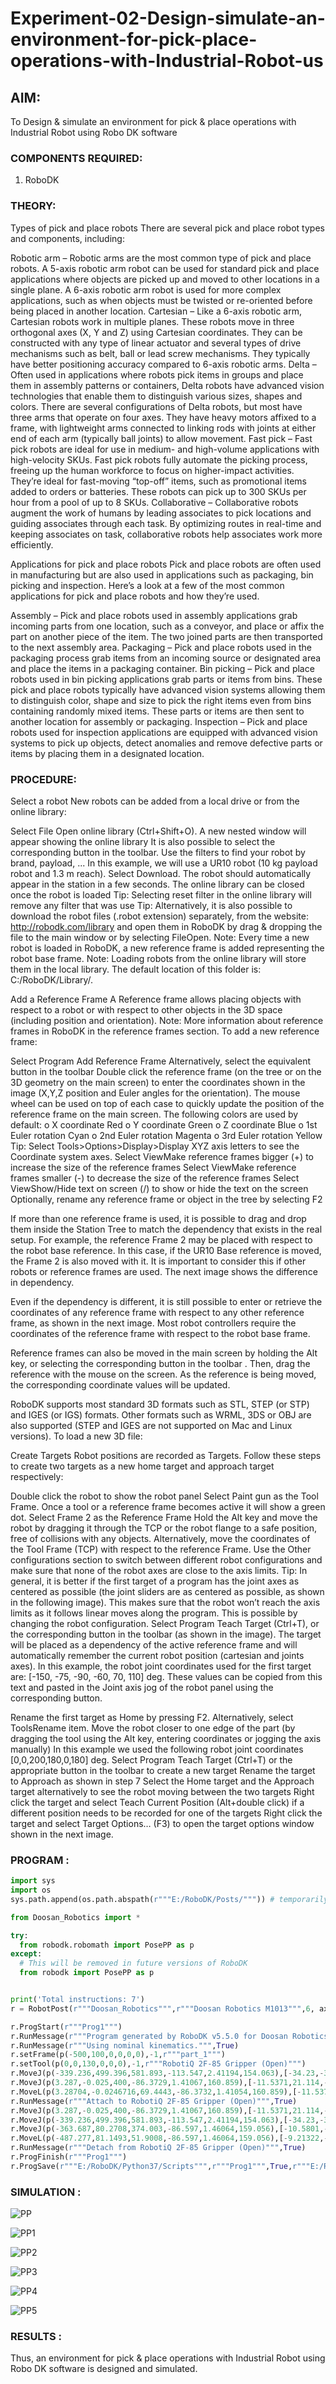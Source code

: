 # Experiment-02-Design-simulate-an-environment-for-pick-place-operations-with-Industrial-Robot-us
## AIM: 
To Design & simulate an environment for pick & place operations with Industrial Robot using Robo DK software
### COMPONENTS REQUIRED:
1.	RoboDK

### THEORY: 

 Types of pick and place robots
There are several pick and place robot types and components, including:

Robotic arm – Robotic arms are the most common type of pick and place robots. A 5-axis robotic arm robot can be used for standard pick and place applications where objects are picked up and moved to other locations in a single plane. A 6-axis robotic arm robot is used for more complex applications, such as when objects must be twisted or re-oriented before being placed in another location.
Cartesian – Like a 6-axis robotic arm, Cartesian robots work in multiple planes. These robots move in three orthogonal axes (X, Y and Z) using Cartesian coordinates. They can be constructed with any type of linear actuator and several types of drive mechanisms such as belt, ball or lead screw mechanisms. They typically have better positioning accuracy compared to 6-axis robotic arms.
Delta – Often used in applications where robots pick items in groups and place them in assembly patterns or containers, Delta robots have advanced vision technologies that enable them to distinguish various sizes, shapes and colors. There are several configurations of Delta robots, but most have three arms that operate on four axes. They have heavy motors affixed to a frame, with lightweight arms connected to linking rods with joints at either end of each arm (typically ball joints) to allow movement.
Fast pick – Fast pick robots are ideal for use in medium- and high-volume applications with high-velocity SKUs. Fast pick robots fully automate the picking process, freeing up the human workforce to focus on higher-impact activities. They’re ideal for fast-moving “top-off” items, such as promotional items added to orders or batteries. These robots can pick up to 300 SKUs per hour from a pool of up to 8 SKUs.
Collaborative – Collaborative robots augment the work of humans by leading associates to pick locations and guiding associates through each task. By optimizing routes in real-time and keeping associates on task, collaborative robots help associates work more efficiently.

Applications for pick and place robots
Pick and place robots are often used in manufacturing but are also used in applications such as packaging, bin picking and inspection. Here’s a look at a few of the most common applications for pick and place robots and how they’re used.

Assembly – Pick and place robots used in assembly applications grab incoming parts from one location, such as a conveyor, and place or affix the part on another piece of the item. The two joined parts are then transported to the next assembly area.
Packaging – Pick and place robots used in the packaging process grab items from an incoming source or designated area and place the items in a packaging container.
Bin picking – Pick and place robots used in bin picking applications grab parts or items from bins. These pick and place robots typically have advanced vision systems allowing them to distinguish color, shape and size to pick the right items even from bins containing randomly mixed items. These parts or items are then sent to another location for assembly or packaging.
Inspection – Pick and place robots used for inspection applications are equipped with advanced vision systems to pick up objects, detect anomalies and remove defective parts or items by placing them in a designated location.


### PROCEDURE:
	 
Select a robot New robots can be added from a local drive or from the online library:

Select File Open online library (Ctrl+Shift+O). A new nested window will appear showing the online library It is also possible to select the corresponding button in the toolbar. Use the filters to find your robot by brand, payload, ... In this example, we will use a UR10 robot (10 kg payload robot and 1.3 m reach). Select Download. The robot should automatically appear in the station in a few seconds. The online library can be closed once the robot is loaded Tip: Selecting reset filter in the online library will remove any filter that was use Tip: Alternatively, it is also possible to download the robot files (.robot extension) separately, from the website: http://robodk.com/library and open them in RoboDK by drag & dropping the file to the main window or by selecting FileOpen. Note: Every time a new robot is loaded in RoboDK, a new reference frame is added representing the robot base frame. Note: Loading robots from the online library will store them in the local library. The default location of this folder is: C:/RoboDK/Library/.

Add a Reference Frame A Reference frame allows placing objects with respect to a robot or with respect to other objects in the 3D space (including position and orientation). Note: More information about reference frames in RoboDK in the reference frames section. To add a new reference frame:

Select Program Add Reference Frame Alternatively, select the equivalent button in the toolbar Double click the reference frame (on the tree or on the 3D geometry on the main screen) to enter the coordinates shown in the image (X,Y,Z position and Euler angles for the orientation). The mouse wheel can be used on top of each case to quickly update the position of the reference frame on the main screen. The following colors are used by default: o X coordinate Red o Y coordinate Green o Z coordinate Blue o 1st Euler rotation Cyan o 2nd Euler rotation Magenta o 3rd Euler rotation Yellow Tip: Select Tools>Options>Display>Display XYZ axis letters to see the Coordinate system axes. Select ViewMake reference frames bigger (+) to increase the size of the reference frames Select ViewMake reference frames smaller (-) to decrease the size of the reference frames Select ViewShow/Hide text on screen (/) to show or hide the text on the screen Optionally, rename any reference frame or object in the tree by selecting F2

If more than one reference frame is used, it is possible to drag and drop them inside the Station Tree to match the dependency that exists in the real setup. For example, the reference Frame 2 may be placed with respect to the robot base reference. In this case, if the UR10 Base reference is moved, the Frame 2 is also moved with it. It is important to consider this if other robots or reference frames are used. The next image shows the difference in dependency.

Even if the dependency is different, it is still possible to enter or retrieve the coordinates of any reference frame with respect to any other reference frame, as shown in the next image. Most robot controllers require the coordinates of the reference frame with respect to the robot base frame.

Reference frames can also be moved in the main screen by holding the Alt key, or selecting the corresponding button in the toolbar . Then, drag the reference with the mouse on the screen. As the reference is being moved, the corresponding coordinate values will be updated.

RoboDK supports most standard 3D formats such as STL, STEP (or STP) and IGES (or IGS) formats. Other formats such as WRML, 3DS or OBJ are also supported (STEP and IGES are not supported on Mac and Linux versions). To load a new 3D file:

Create Targets Robot positions are recorded as Targets. Follow these steps to create two targets as a new home target and approach target respectively:

Double click the robot to show the robot panel Select Paint gun as the Tool Frame. Once a tool or a reference frame becomes active it will show a green dot. Select Frame 2 as the Reference Frame Hold the Alt key and move the robot by dragging it through the TCP or the robot flange to a safe position, free of collisions with any objects. Alternatively, move the coordinates of the Tool Frame (TCP) with respect to the reference Frame. Use the Other configurations section to switch between different robot configurations and make sure that none of the robot axes are close to the axis limits. Tip: In general, it is better if the first target of a program has the joint axes as centered as possible (the joint sliders are as centered as possible, as shown in the following image). This makes sure that the robot won’t reach the axis limits as it follows linear moves along the program. This is possible by changing the robot configuration. Select Program Teach Target (Ctrl+T), or the corresponding button in the toolbar (as shown in the image). The target will be placed as a dependency of the active reference frame and will automatically remember the current robot position (cartesian and joints axes). In this example, the robot joint coordinates used for the first target are: [-150, -75, -90, -60, 70, 110] deg. These values can be copied from this text and pasted in the Joint axis jog of the robot panel using the corresponding button.

Rename the first target as Home by pressing F2. Alternatively, select ToolsRename item. Move the robot closer to one edge of the part (by dragging the tool using the Alt key, entering coordinates or jogging the axis manually) In this example we used the following robot joint coordinates [0,0,200,180,0,180] deg. Select Program Teach Target (Ctrl+T) or the appropriate button in the toolbar to create a new target Rename the target to Approach as shown in step 7 Select the Home target and the Approach target alternatively to see the robot moving between the two targets Right click the target and select Teach Current Position (Alt+double click) if a different position needs to be recorded for one of the targets Right click the target and select Target Options… (F3) to open the target options window shown in the next image.

### PROGRAM :
```python
import sys
import os
sys.path.append(os.path.abspath(r"""E:/RoboDK/Posts/""")) # temporarily add path to POSTS folder

from Doosan_Robotics import *

try:
  from robodk.robomath import PosePP as p
except:
  # This will be removed in future versions of RoboDK
  from robodk import PosePP as p


print('Total instructions: 7')
r = RobotPost(r"""Doosan_Robotics""",r"""Doosan Robotics M1013""",6, axes_type=['R','R','R','R','R','R'], ip_com=r"""127.0.0.1""", api_port=20500, prog_ptr=2426530644544, robot_ptr=2426268125024)

r.ProgStart(r"""Prog1""")
r.RunMessage(r"""Program generated by RoboDK v5.5.0 for Doosan Robotics M1013 on 05/11/2022 21:13:36""",True)
r.RunMessage(r"""Using nominal kinematics.""",True)
r.setFrame(p(-500,100,0,0,0,0),-1,r"""part_1""")
r.setTool(p(0,0,130,0,0,0),-1,r"""RobotiQ 2F-85 Gripper (Open)""")
r.MoveJ(p(-339.236,499.396,581.893,-113.547,2.41194,154.063),[-34.23,-38.95,-33.05,-177.46,82.08,78.99],[0,0,1])
r.MoveJ(p(3.287,-0.025,400,-86.3729,1.41067,160.859),[-11.5371,21.114,-120.777,-175.869,61.5428,73.2302],[0,0,1])
r.MoveL(p(3.28704,-0.0246716,69.4443,-86.3732,1.41054,160.859),[-11.5371,-1.71637,-144.706,-165.979,15.1519,61.6499],[0,0,1])
r.RunMessage(r"""Attach to RobotiQ 2F-85 Gripper (Open)""",True)
r.MoveJ(p(3.287,-0.025,400,-86.3729,1.41067,160.859),[-11.5371,21.114,-120.777,-175.869,61.5428,73.2302],[0,0,1])
r.MoveJ(p(-339.236,499.396,581.893,-113.547,2.41194,154.063),[-34.23,-38.95,-33.05,-177.46,82.08,78.99],[0,0,1])
r.MoveJ(p(-363.687,80.2708,374.003,-86.597,1.46064,159.056),[-10.5801,-23.3945,-78.2877,-175.707,57.7002,74.1124],[0,0,1])
r.MoveL(p(-487.277,81.1493,51.9008,-86.597,1.46064,159.056),[-9.21322,-45.6052,-76.8534,-174.758,36.8906,73.4934],[0,0,1])
r.RunMessage(r"""Detach from RobotiQ 2F-85 Gripper (Open)""",True)
r.ProgFinish(r"""Prog1""")
r.ProgSave(r"""E:/RoboDK/Python37/Scripts""",r"""Prog1""",True,r"""E:/RoboDK/Other/VSCodium/VSCodium.exe""")

 ```
 
 
### SIMULATION :

![PP](https://user-images.githubusercontent.com/75413726/200162440-2db7247b-f586-447b-9067-2005da74f783.png)

![PP1](https://user-images.githubusercontent.com/75413726/200162434-033bc5c5-c619-4eaf-84c7-1ffd5179a9f4.png)

![PP2](https://user-images.githubusercontent.com/75413726/200162423-4f77c33f-18c7-4626-a035-2f90c8e2b0d8.png)

![PP3](https://user-images.githubusercontent.com/75413726/200162446-ed09d835-4fe0-4fef-b67d-af4fb91d3651.png)

![PP4](https://user-images.githubusercontent.com/75413726/200162452-e018e5ea-81ec-4cc9-8004-06e6314f7040.png)

![PP5](https://user-images.githubusercontent.com/75413726/200162685-2a7775cf-2047-463a-82dc-554542f4dec1.png)

### RESULTS :  

Thus, an environment for pick & place operations with Industrial Robot using Robo DK software is designed and simulated.
